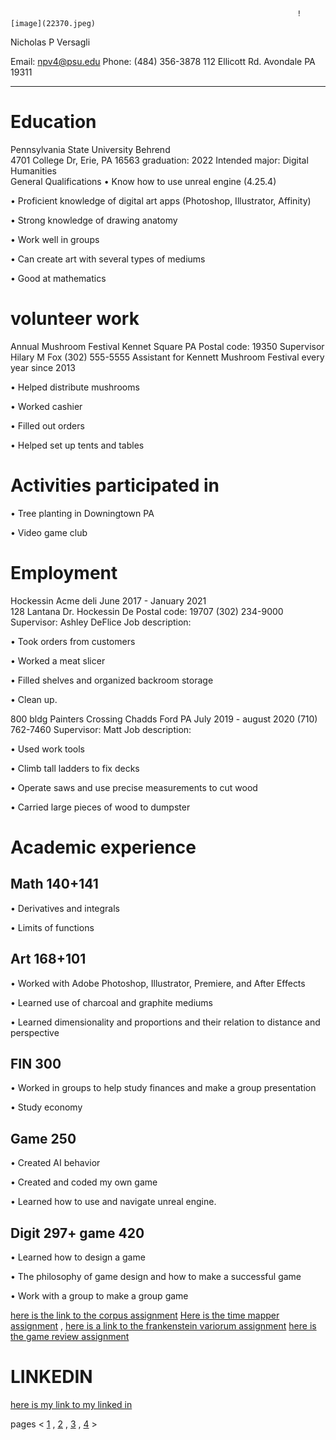 
                                                                    ![image](22370.jpeg)

Nicholas P Versagli

Email: npv4@psu.edu          Phone: (484) 356-3878         112 Ellicott Rd. Avondale PA 19311
 ____________________________________________________________________________                                                                                                                                                                          
# Education
Pennsylvania State University Behrend                                                                          
4701 College Dr, Erie, PA 16563                                                                                     graduation: 2022
Intended major: Digital Humanities 											
General Qualifications
    •	Know how to use unreal engine (4.25.4)

   •	Proficient knowledge of digital art apps (Photoshop, Illustrator, Affinity)

   •	Strong knowledge of drawing anatomy

 •	Work well in groups

 •	Can create art with several types of mediums

 •	Good at mathematics 

# volunteer work
Annual Mushroom Festival 
Kennet Square PA 
Postal code: 19350
Supervisor Hilary M Fox (302) 555-5555
Assistant for Kennett Mushroom Festival every year since 2013

 •	Helped distribute mushrooms

 •	Worked cashier 

 •	Filled out orders

 •	Helped set up tents and tables

# Activities participated in

 •	Tree planting in Downingtown PA

 •	Video game club 

# Employment
Hockessin Acme deli                                                                             June 2017 - January 2021        
128 Lantana Dr. Hockessin De
Postal code: 19707
(302) 234-9000
Supervisor: Ashley DeFlice
Job description:

 •	Took orders from customers

 •	Worked a meat slicer 

 •	Filled shelves and organized backroom storage

 •	Clean up.

800 bldg Painters Crossing Chadds Ford PA                                          July 2019 - august 2020
(710) 762-7460
Supervisor: Matt
Job description: 

 •	Used work tools

 •	Climb tall ladders to fix decks

 •	Operate saws and use precise measurements to cut wood

 •	Carried large pieces of wood to dumpster

# Academic experience

## Math 140+141

 •	Derivatives and integrals

 •	Limits of functions

## Art 168+101

 •	Worked with Adobe Photoshop, Illustrator, Premiere, and After Effects


 •	Learned use of charcoal and graphite mediums

 •	Learned dimensionality and proportions and their relation to distance and perspective

## FIN 300

 •	Worked in groups to help study finances and make a group presentation

 •	Study economy

## Game 250

 •	Created AI behavior 

 •	Created and coded my own game

 •	Learned how to use and navigate unreal engine.

## Digit 297+ game 420

 •	Learned how to design a game

 •	The philosophy of game design and how to make a successful game 

 •	Work with a group to make a group game




[here is the link to the corpus assignment](index5.md) [Here is the time mapper assignment](index6.md) , [here is a link to the frankenstein variorum assignment](variorum.md) [here is the game review assignment](index7.md)

# LINKEDIN 
[here is my link to my linked in](https://www.linkedin.com/in/nickycoollink/) 


pages < [1](index.md) , [2](index2.md) , [3](index3.md) , [4](index4.md) >

